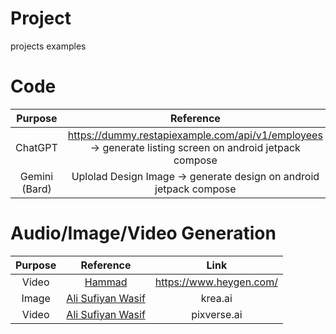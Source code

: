 # Project
projects examples


# Code
Purpose|Reference|Link
:-:|:-:|:-:
ChatGPT|https://dummy.restapiexample.com/api/v1/employees -> generate listing screen on android jetpack compose|chat.openai.com
Gemini (Bard)|Uplolad Design Image -> generate design on android jetpack compose|gemini.google.com/app


# Audio/Image/Video Generation

Purpose|Reference|Link
:-:|:-:|:-:
Video|[Hammad](https://www.linkedin.com/feed/update/urn:li:activity:7163048022761693185)|https://www.heygen.com/
Image|[Ali Sufiyan Wasif](https://www.instagram.com/reel/C3Aizqyp0l5/)|krea.ai
Video|[Ali Sufiyan Wasif](https://www.instagram.com/reel/C3Aizqyp0l5/)|pixverse.ai

